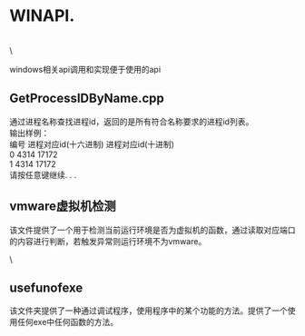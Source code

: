 # WINAPI.
\
\

windows相关api调用和实现便于使用的api
## GetProcessIDByName.cpp
通过进程名称查找进程id，返回的是所有符合名称要求的进程id列表。\
输出样例：\
编号    进程对应id(十六进制)    进程对应id(十进制)\
0       4314                    17172\
1       4314                    17172\
请按任意键继续. . .

## vmware虚拟机检测
该文件提供了一个用于检测当前运行环境是否为虚拟机的函数，通过读取对应端口的内容进行判断，若触发异常则运行环境不为vmware。

\
## usefunofexe
该文件夹提供了一种通过调试程序，使用程序中的某个功能的方法。提供了一个使用任何exe中任何函数的方法。
